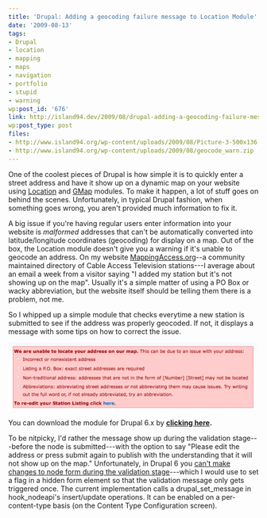 ```yaml
---
title: 'Drupal: Adding a geocoding failure message to Location Module'
date: '2009-08-13'
tags:
- Drupal
- location
- mapping
- maps
- navigation
- portfolio
- stupid
- warning
wp:post_id: '676'
link: http://island94.dev/2009/08/drupal-adding-a-geocoding-failure-message/
wp:post_type: post
files:
- http://www.island94.org/wp-content/uploads/2009/08/Picture-3-500x136.png
- http://www.island94.org/wp-content/uploads/2009/08/geocode_warn.zip
---
```


One of the coolest pieces of Drupal is how simple it is to quickly enter a street address and have it show up on a dynamic map on your website using [Location](http://drupal.org/project/location) and [GMap](http://drupal.org/project/gmap) modules. To make it happen, a lot of stuff goes on behind the scenes. Unfortunately, in typical Drupal fashion, when something goes wrong, you aren't provided much information to fix it.

A big issue if you're having regular users enter information into your website is _malformed_ addresses that can't be automatically converted into latitude/longitude coordinates (geocoding) for display on a map. Out of the box, the Location module doesn't give you a warning if it's unable to geocode an address. On my website [MappingAccess.org](http://mappingaccess.org)--a community maintained directory of Cable Access Television stations---I average about an email a week from a visitor saying "I added my station but it's not showing up on the map". Usually it's a simple matter of using a PO Box or wacky abbreviation, but the website itself should be telling them there is a problem, not me.

So I whipped up a simple module that checks everytime a new station is submitted to see if the address was properly geocoded. If not, it displays a message with some tips on how to correct the issue.

![Geocode Warning Message](2009-08-13-Drupal-Adding-a-geocoding-failure-message-to-Location-Module/Picture-3-500x136.png "Geocode Warning Message")

You can download the module for Drupal 6.x by [**clicking here**](2009-08-13-Drupal-Adding-a-geocoding-failure-message-to-Location-Module/geocode_warn.zip)**.**

To be nitpicky, I'd rather the message show up during the validation stage---before the node is submitted---with the option to say "Please edit the address or press submit again to publish with the understanding that it will not show up on the map." Unfortunately, in Drupal 6 you [can't make changes to node form during the validation stage](http://drupal.org/node/241364)---which I would use to set a flag in a hidden form element so that the validation message only gets triggered once. The current implementation calls a drupal\_set\_message in hook\_nodeapi's insert/update operations. It can be enabled on a per-content-type basis (on the Content Type Configuration screen).